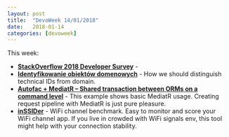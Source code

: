 ```yaml
---
layout: post
title:  "DevoWeek 14/01/2018"
date:   2018-01-14
categories: [devoweek]
---
```


This week:

* **[StackOverflow 2018 Developer Survey](https://stackoverflow.com/dev-survey/start?utm_source=so-owned&utm_medium=hero&utm_campaign=dev-survey-2018-collection)** - 
* **[Identyfikowanie obiektów domenowych](https://itlibrium.com/index.php/2018/01/05/identyfikowanie-obiektow-domenowych/)** - How we should distinguish technical IDs from domain.
* **[Autofac + MediatR – Shared transaction between ORMs on a command level](http://radblog.pl/2018/01/04/mediatr-autofac-shared-transaction-on-command-level/)** - This example shows basic MediatR usage. Creating request pipeline with MediatR is just pure pleasure.
* **[inSSIDer](https://chocolatey.org/packages?q=inSSIDer)** - WiFi channel benchmark. Easy to monitor and score your WiFi channel app. If you live in crowded with WiFi signals env, this tool might help with your connection stability.

